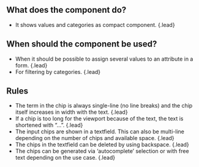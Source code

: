## What does the component do?
* It shows values and categories as compact component. {.lead}

## When should the component be used?
* When it should be possible to assign several values to an attribute in a form. {.lead}
* For filtering by categories. {.lead}

## Rules
* The term in the chip is always single-line (no line breaks) and the chip itself increases in width with the text. {.lead}
* If a chip is too long for the viewport because of the text, the text is shortened with “…”. {.lead}
* The input chips are shown in a <sbb-link variant="inline" type="button" href="/en/design-system/lean/components/textfield/">textfield</sbb-link>. This can also be multi-line depending on the number of chips and available space. {.lead}
* The chips in the textfield can be deleted by using backspace. {.lead}
* The chips can be generated via ‘autocomplete’ selection or with free text depending on the use case. {.lead}

